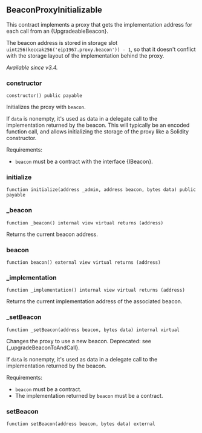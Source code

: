 ## BeaconProxyInitializable

This contract implements a proxy that gets the implementation address for each call from an {UpgradeableBeacon}.

The beacon address is stored in storage slot `uint256(keccak256('eip1967.proxy.beacon')) - 1`, so that it doesn't
conflict with the storage layout of the implementation behind the proxy.

_Available since v3.4._

### constructor

```solidity
constructor() public payable
```

Initializes the proxy with `beacon`.

If `data` is nonempty, it's used as data in a delegate call to the implementation returned by the beacon. This
will typically be an encoded function call, and allows initializing the storage of the proxy like a Solidity
constructor.

Requirements:

- `beacon` must be a contract with the interface {IBeacon}.

### initialize

```solidity
function initialize(address _admin, address beacon, bytes data) public payable
```

### _beacon

```solidity
function _beacon() internal view virtual returns (address)
```

Returns the current beacon address.

### beacon

```solidity
function beacon() external view virtual returns (address)
```

### _implementation

```solidity
function _implementation() internal view virtual returns (address)
```

Returns the current implementation address of the associated beacon.

### _setBeacon

```solidity
function _setBeacon(address beacon, bytes data) internal virtual
```

Changes the proxy to use a new beacon. Deprecated: see {_upgradeBeaconToAndCall}.

If `data` is nonempty, it's used as data in a delegate call to the implementation returned by the beacon.

Requirements:

- `beacon` must be a contract.
- The implementation returned by `beacon` must be a contract.

### setBeacon

```solidity
function setBeacon(address beacon, bytes data) external
```

